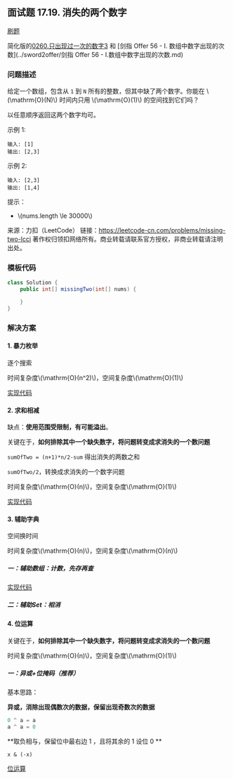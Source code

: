 <script src="https://cdn.bootcss.com/mathjax/2.7.7/MathJax.js?config=TeX-AMS-MML_HTMLorMML"></script>

## 面试题 17.19. 消失的两个数字

[刷题](qu1719/solu/Solution.java)

简化版的[0260.只出现过一次的数字3](../leetcode/bitmanipulation/0260.只出现过一次的数字3.md) 和 [剑指 Offer 56 - I. 数组中数字出现的次数](../sword2offer/剑指 Offer 56 - I.数组中数字出现的次数.md)

### 问题描述

给定一个数组，包含从 `1` 到 `N` 所有的整数，但其中缺了两个数字。你能在 \\(\mathrm{O}(N)\\) 时间内只用 \\(\mathrm{O}(1)\\) 的空间找到它们吗？

以任意顺序返回这两个数字均可。

示例 1:

```
输入: [1]
输出: [2,3]
```

示例 2:

```
输入: [2,3]
输出: [1,4]
```

提示：

* \\(nums.length \le 30000\\)

来源：力扣（LeetCode）
链接：https://leetcode-cn.com/problems/missing-two-lcci
著作权归领扣网络所有。商业转载请联系官方授权，非商业转载请注明出处。

### 模板代码

``` java
class Solution {
    public int[] missingTwo(int[] nums) {

    }
}
```

### 解决方案

#### 1. 暴力枚举

逐个搜索

时间复杂度\\(\mathrm{O}(n^2)\\)，空间复杂度\\(\mathrm{O}(1)\\)

[实现代码](qu1719/solu1/Solution.java)

#### 2. 求和相减

缺点：**使用范围受限制，有可能溢出**。

关键在于，**如何排除其中一个缺失数字，将问题转变成求消失的一个数问题**

`sumOfTwo = (n+1)*n/2-sum` 得出消失的两数之和

`sumOfTwo/2`，转换成求消失的一个数字问题

时间复杂度\\(\mathrm{O}(n)\\)，空间复杂度\\(\mathrm{O}(1)\\)

[实现代码](qu1719/solu2/Solution.java)


#### 3. 辅助字典

空间换时间

时间复杂度\\(\mathrm{O}(n)\\)，空间复杂度\\(\mathrm{O}(n)\\)

##### 一：辅助数组：计数，先存再查

[实现代码](qu1719/solu3/Solution.java)

##### 二：辅助Set：相消



#### 4. 位运算

关键在于，**如何排除其中一个缺失数字，将问题转变成求消失的一个数问题**

时间复杂度\\(\mathrm{O}(n)\\)，空间复杂度\\(\mathrm{O}(1)\\)

##### 一：异或+位掩码（推荐）

基本思路：

**异或，消除出现偶数次的数据，保留出现奇数次的数据**

``` java
0 ^ a = a
a ^ a = 0
```

**取负相与，保留位中最右边 1 ，且将其余的 1 设位 0 **

`x & (-x)`

[位运算](qu1719/solu4/Solution.java)
